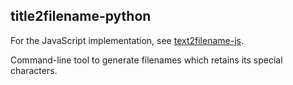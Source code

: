 ## title2filename-python

For the JavaScript implementation, see [text2filename-js]().

Command-line tool to generate filenames which retains its special characters.
